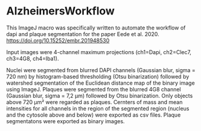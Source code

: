 # AlzheimersWorkflow

This ImageJ macro was specifically written to automate the workflow of dapi and plaque segmentation for the paper Eede et al. 2020. 
https://doi.org/10.15252/embr.201948530

Input images were 4-channel maximum projections (ch1=Dapi, ch2=Clec7, ch3=4G8, ch4=Iba1).

Nuclei were segmented from blurred DAPI channels (Gaussian blur, sigma = 720 nm) by histogram-based thresholding (Otsu binarization) followed by watershed segmentation of the Euclidean distance map of the binary image using ImageJ. Plaques were segmented from the blurred 4G8 channel (Gaussian blur, sigma = 7,2 µm) followed by Otsu binarization. Only objects above 720 µm² were regarded as plaques.
Cernters of mass and mean intensities for all channels in the region of the segmented region (nucleus and the cytosole above and below) were exported as csv files. Plaque segmentatons were exported as binary images.

